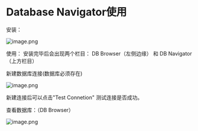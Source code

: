 # Database Navigator使用

安装：

![image.png](https://upload-images.jianshu.io/upload_images/5034811-aa1638f26ac162e8.png?imageMogr2/auto-orient/strip%7CimageView2/2/w/1240)

使用：
安装完毕后会出现两个栏目： DB Browser（左侧边缘） 和 DB Navigator（上方栏目）

新建数据库连接(数据库必须存在)

![image.png](https://upload-images.jianshu.io/upload_images/5034811-20aae50e4667bd84.png?imageMogr2/auto-orient/strip%7CimageView2/2/w/1240)

新建连接后可以点击"Test Connetion" 测试连接是否成功。

查看数据库：（DB Browser）

![image.png](https://upload-images.jianshu.io/upload_images/5034811-f89b2dba8819788b.png?imageMogr2/auto-orient/strip%7CimageView2/2/w/1240)



